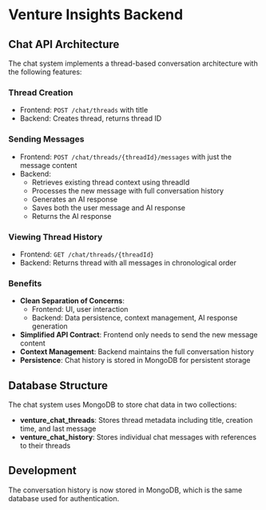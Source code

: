 # Venture Insights Backend

## Chat API Architecture

The chat system implements a thread-based conversation architecture with the following features:

### Thread Creation
- Frontend: `POST /chat/threads` with title
- Backend: Creates thread, returns thread ID

### Sending Messages
- Frontend: `POST /chat/threads/{threadId}/messages` with just the message content
- Backend:
  - Retrieves existing thread context using threadId
  - Processes the new message with full conversation history
  - Generates an AI response
  - Saves both the user message and AI response
  - Returns the AI response

### Viewing Thread History
- Frontend: `GET /chat/threads/{threadId}`
- Backend: Returns thread with all messages in chronological order

### Benefits
- **Clean Separation of Concerns**:
  - Frontend: UI, user interaction
  - Backend: Data persistence, context management, AI response generation
- **Simplified API Contract**: Frontend only needs to send the new message content
- **Context Management**: Backend maintains the full conversation history
- **Persistence**: Chat history is stored in MongoDB for persistent storage

## Database Structure
The chat system uses MongoDB to store chat data in two collections:
- **venture_chat_threads**: Stores thread metadata including title, creation time, and last message
- **venture_chat_history**: Stores individual chat messages with references to their threads

## Development
The conversation history is now stored in MongoDB, which is the same database used for authentication.